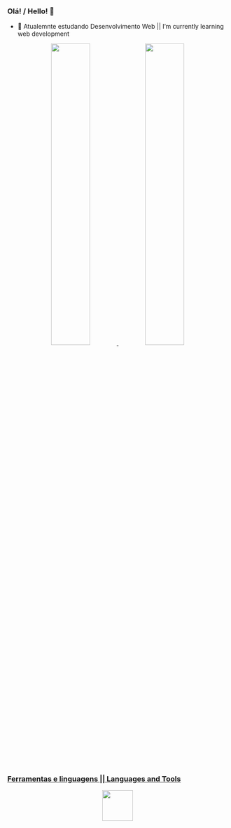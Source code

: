 ### Olá! / Hello! 👋

  - 🌱 Atualemnte estudando Desenvolvimento Web || I’m currently learning web development

<div align="center">
  <a href="https://github.com/Vitor7rs">
  <img width="42%" src="https://github-readme-stats.vercel.app/api?username=Vitor7rs&show_icons=true&theme=onedark&include_all_commits=true&count_private=true"/>
  <img width="42%" src="https://github-readme-stats.vercel.app/api/top-langs/?username=Vitor7rs&layout=compact&langs_count=7&theme=onedark"/>
</div> 
  
  ##
  ### Ferramentas e linguagens || Languages and Tools
<!-- Ferramentas e linguagens -->
<div align="center">
<img width='70px' src="https://cdn.jsdelivr.net/gh/devicons/devicon/icons/mongodb/mongodb-original-wordmark.svg" />

  

</div>

